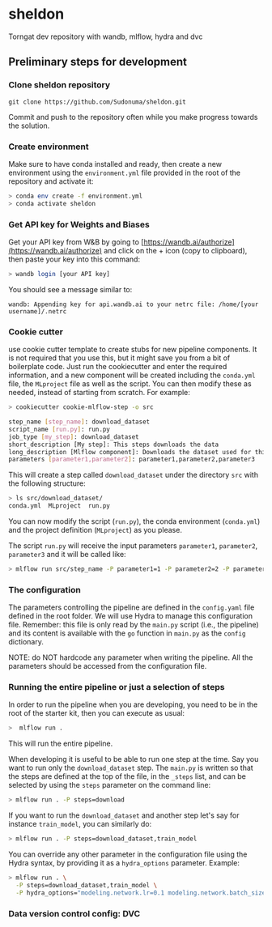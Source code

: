 # sheldon
Torngat dev repository with wandb, mlflow, hydra and dvc

## Preliminary steps for development
### Clone sheldon repository

```
git clone https://github.com/Sudonuma/sheldon.git
```

Commit and push to the repository often while you make progress towards the solution.

### Create environment
Make sure to have conda installed and ready, then create a new environment using the ``environment.yml``
file provided in the root of the repository and activate it:

```bash
> conda env create -f environment.yml
> conda activate sheldon
```

### Get API key for Weights and Biases
Get your API key from W&B by going to 
[https://wandb.ai/authorize](https://wandb.ai/authorize) and click on the + icon (copy to clipboard), 
then paste your key into this command:

```bash
> wandb login [your API key]
```

You should see a message similar to:
```
wandb: Appending key for api.wandb.ai to your netrc file: /home/[your username]/.netrc
```

### Cookie cutter
use cookie cutter template to create stubs for new pipeline components. It is not required that you use this, but it might save you from a bit of 
boilerplate code. Just run the cookiecutter and enter the required information, and a new component 
will be created including the `conda.yml` file, the `MLproject` file as well as the script. You can then modify these
as needed, instead of starting from scratch.
For example:

```bash
> cookiecutter cookie-mlflow-step -o src

step_name [step_name]: download_dataset
script_name [run.py]: run.py
job_type [my_step]: download_dataset
short_description [My step]: This steps downloads the data
long_description [Mlflow component]: Downloads the dataset used for this project and saves it in datasets folder. you can check your data version using DVC as explained further.
parameters [parameter1,parameter2]: parameter1,parameter2,parameter3
```

This will create a step called ``download_dataset`` under the directory ``src`` with the following structure:

```bash
> ls src/download_dataset/
conda.yml  MLproject  run.py
```

You can now modify the script (``run.py``), the conda environment (``conda.yml``) and the project definition 
(``MLproject``) as you please.

The script ``run.py`` will receive the input parameters ``parameter1``, ``parameter2``,
``parameter3`` and it will be called like:

```bash
> mlflow run src/step_name -P parameter1=1 -P parameter2=2 -P parameter3="test"
```

### The configuration
The parameters controlling the pipeline are defined in the ``config.yaml`` file defined in
the root folder. We will use Hydra to manage this configuration file. Remember: this file is only read by the ``main.py`` script 
(i.e., the pipeline) and its content is
available with the ``go`` function in ``main.py`` as the ``config`` dictionary. 

NOTE: do NOT hardcode any parameter when writing the pipeline. All the parameters should be 
accessed from the configuration file.

### Running the entire pipeline or just a selection of steps
In order to run the pipeline when you are developing, you need to be in the root of the starter kit, 
then you can execute as usual:

```bash
>  mlflow run .
```
This will run the entire pipeline.

When developing it is useful to be able to run one step at the time. Say you want to run only
the ``download_dataset`` step. The `main.py` is written so that the steps are defined at the top of the file, in the 
``_steps`` list, and can be selected by using the `steps` parameter on the command line:

```bash
> mlflow run . -P steps=download
```
If you want to run the ``download_dataset`` and another step let's say for instance ``train_model``, you can similarly do:
```bash
> mlflow run . -P steps=download_dataset,train_model
```
You can override any other parameter in the configuration file using the Hydra syntax, by
providing it as a ``hydra_options`` parameter. Example:

```bash
> mlflow run . \
  -P steps=download_dataset,train_model \
  -P hydra_options="modeling.network.lr=0.1 modeling.network.batch_size=8"
```

### Data version control config: DVC
